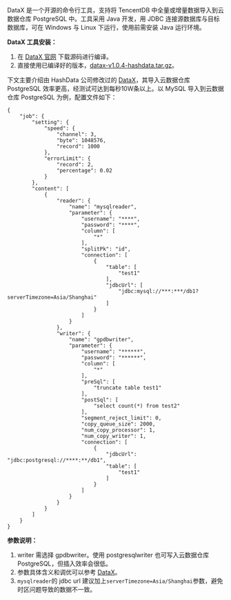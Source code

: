 DataX 是一个开源的命令行工具，支持将 TencentDB 中全量或增量数据导入到云数据仓库 PostgreSQL 中。工具采用 Java 开发，用 JDBC 连接源数据库与目标数据库，可在 Windows 与 Linux 下运行，使用前需安装 Java 运行环境。

**DataX 工具安装：**
1. 在 [DataX 官网](https://github.com/HashDataInc/DataX) 下载源码进行编译。
2. 直接使用已编译好的版本，[datax-v1.0.4-hashdata.tar.gz](https://packagedown-online-1256722404.cos.ap-guangzhou.myqcloud.com/datax/datax-v1.0.4-hashdata.tar.gz)。

下文主要介绍由 HashData 公司修改过的 [DataX](https://github.com/HashDataInc/DataX)，其导入云数据仓库 PostgreSQL 效率更高，经测试可达到每秒10W条以上。以 MySQL 导入到云数据仓库 PostgreSQL 为例，配置文件如下：
```
{
    "job": {
        "setting": {
            "speed": {
                "channel": 3, 
                "byte": 1048576, 
                "record": 1000
            }, 
            "errorLimit": {
                "record": 2, 
                "percentage": 0.02
            }
        }, 
        "content": [
            {
                "reader": {
                    "name": "mysqlreader", 
                    "parameter": {
                        "username": "****", 
                        "password": "****", 
                        "column": [
                            "*"
                        ], 
                        "splitPk": "id", 
                        "connection": [
                            {
                                "table": [
                                    "test1"
                                ], 
                                "jdbcUrl": [
                                    "jdbc:mysql://***:***/db1?serverTimezone=Asia/Shanghai"
                                ]
                            }
                        ]
                    }
                }, 
                "writer": {
                    "name": "gpdbwriter", 
                    "parameter": {
                        "username": "******", 
                        "password": "******", 
                        "column": [
                            "*"
                        ], 
                        "preSql": [
                            "truncate table test1"
                        ], 
                        "postSql": [
                            "select count(*) from test2"
                        ], 
                        "segment_reject_limit": 0, 
                        "copy_queue_size": 2000, 
                        "num_copy_processor": 1, 
                        "num_copy_writer": 1, 
                        "connection": [
                            {
                                "jdbcUrl": "jdbc:postgresql://****:**/db1", 
                                "table": [
                                    "test1"
                                ]
                            }
                        ]
                    }
                }
            }
        ]
    }
}
```

**参数说明：**
1. writer 需选择 gpdbwriter。使用 postgresqlwriter 也可写入云数据仓库 PostgreSQL，但插入效率会很低。
2. 参数具体含义和调优可以参考 [DataX](https://github.com/HashDataInc/DataX)。
3. `mysqlreader`的 jdbc url 建议加上`serverTimezone=Asia/Shanghai`参数，避免时区问题导致的数据不一致。


